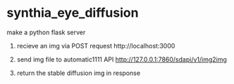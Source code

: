 # synthia_eye_diffusion

make a python flask server

1. recieve an img via POST request
http://localhost:3000

2. send img file to automatic1111 API
http://127.0.0.1:7860/sdapi/v1/img2img

3. return the stable diffusion img in response


